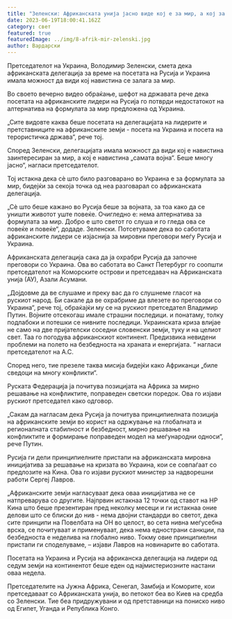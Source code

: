 ```yaml
---
title: "Зеленски: Африканската унија јасно виде кој е за мир, а кој за војна"
date: 2023-06-19T18:00:41.162Z
category: свет
featured: true
featuredImage: ../img/8-afrik-mir-zelenski.jpg
author: Вардарски
---
```

Претседателот на Украина, Володимир Зеленски, смета дека африканската делегација за време на посетата на Русија и Украина имала можност да види кој навистина се залага за мир.

Во своето вечерно видео обраќање, шефот на државата рече дека посетата на африканските лидери на Русија го потврди недостатокот на алтернатива на формулата за мир предложена од Украина.

„Сите видовте каква беше посетата на делегацијата на лидерите и претставниците на африканските земји - посета на Украина и посета на терористичка држава“, рече тој.

Според Зеленски, делегацијата имала можност да види кој е навистина заинтересиран за мир, а кој е навистина „самата војна“. Беше многу јасно“, нагласи претседателот.

Тој истакна дека сè што било разговарано во Украина е за формулата за мир, бидејќи за секоја точка од неа разговарал со африканската делегација.

„Сè што беше кажано во Русија беше за војната, за тоа како да се уништи животот уште повеќе. Очигледно е: нема алтернатива за формулата за мир. Добро е што светот го слуша и го гледа ова се повеќе и повеќе“, додаде. Зеленски.
Потсетуваме дека во саботата африканските лидери се изјаснија за мировни преговори меѓу Русија и Украина.

Африканската делегација сака да ја охрабри Русија да започне преговори со Украина. Ова во саботата во Санкт Петербург го соопшти претседателот на Коморските острови и претседавач на Африканската унија (АУ), Азали Асумани.

„Дојдовме да ве слушаме и преку вас да го слушнеме гласот на рускиот народ. Би сакале да ве охрабриме да влезете во преговори со Украина“, рече тој, обраќајќи му се на рускиот претседател Владимир Путин. Војните отсекогаш имале страшни последици. и понатаму, толку подлабоки и потешки се нивните последици. Украинската криза влијае не само на две пријателски соседни словенски земји, туку и на целиот свет. Таа го погодува африканскиот континент. Предизвика невидени проблеми на полето на безбедноста на храната и енергијата. “ нагласи претседателот на А.С.

Според него, тие презеле таква мисија бидејќи како Африканци „биле сведоци на многу конфликти“.

Руската Федерација ја почитува позицијата на Африка за мирно решавање на конфликтите, поправеден светски поредок. Ова го изјави рускиот претседател како одговор.

„Сакам да нагласам дека Русија ја почитува принципиелната позиција на африканските земји во корист на одржување на глобалната и регионалната стабилност и безбедност, мирно решавање на конфликтите и формирање поправеден модел на меѓународни односи“, рече Путин.

Русија ги дели принципиелните пристапи на африканската мировна иницијатива за решавање на кризата во Украина, кои се совпаѓаат со предлозите на Кина. Ова го изјави рускиот министер за надворешни работи Сергеј Лавров.

„Африканските земји нагласуваат дека оваа иницијатива не се натпреварува со другите. Најпрвин истакнаа 12 точки од ставот на НР Кина што беше презентиран пред неколку месеци и ги истакнаа оние делови што се блиски до нив - нема двојни стандарди во светот, дека сите принципи на Повелбата на ОН во целост, во сета нивна меѓусебна врска, се почитуваат и применуваат, дека нема еднострани санкции, па безбедноста е неделива на глобално ниво. Токму овие принципиелни пристапи ги споделуваме, – изјави Лавров на новинарите во саботата.

Посетата на Украина и Русија на африканска делегација на лидери од седум земји на континентот беше еден од најмистериозните настани оваа недела.

Претседателите на Јужна Африка, Сенегал, Замбија и Коморите, кои претседаваат со Африканската унија, во петокот беа во Киев на средба со Зеленски. Тие беа придружувани и од претставници на пониско ниво од Египет, Уганда и Република Конго.